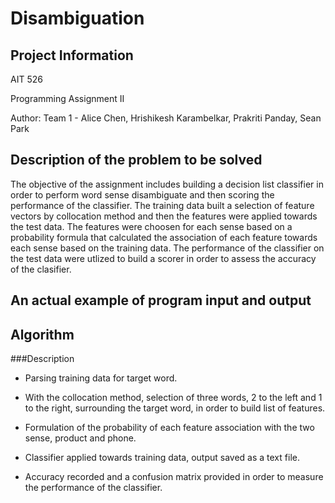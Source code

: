 # Disambiguation
## Project Information

AIT 526

Programming Assignment II

Author: Team 1 - Alice Chen, Hrishikesh Karambelkar, Prakriti Panday, Sean Park

## Description of the problem to be solved

The objective of the assignment includes building a decision list classifier in order to perform word sense disambiguate and then scoring the performance of the classifier. The training data built a selection of feature vectors by collocation method and then the features were applied towards the test data. The features were choosen for each sense based on a probability formula that calculated the association of each feature towards each sense based on the training data. The performance of the classifier on the test data were utlized to build a scorer in order to assess the accuracy of the clasifier. 


## An actual example of program input and output



## Algorithm

###Description

* Parsing training data for target word.

* With the collocation method, selection of three words, 2 to the left and 1 to the right, surrounding the target word, in order to build list of features.

* Formulation of the probability of each feature association with the two sense, product and phone. 

* Classifier applied towards training data, output saved as a text file. 

* Accuracy recorded and a confusion matrix provided in order to measure the performance of the classifier. 

